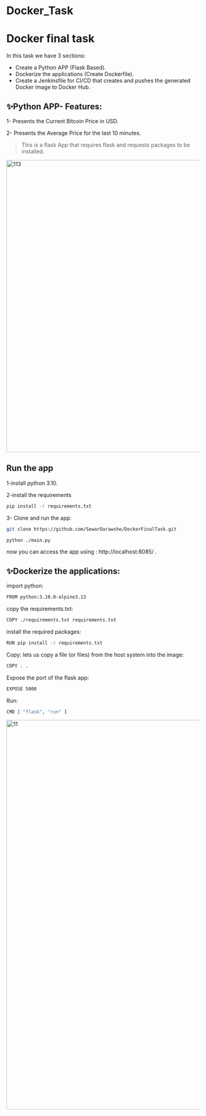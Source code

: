 # Docker_Task
# Docker final task
In this task we have 3 sections:
-  Create a Python APP (Flask Based).
-  Dockerize the applications (Create Dockerfile).
-  Create a Jenkinsfile for CI/CD that creates and pushes the generated Docker image to Docker Hub.


## ✨Python APP- Features:
1-  Presents the Current Bitcoin Price in USD.

2-  Presents the Average Price for the last 10 minutes.


>This is a flask App that requires flask and requests packages to be installed.


<img width="763" alt="113" src="https://user-images.githubusercontent.com/72957443/202928441-9d3651dc-4512-4fd5-ad2c-f45ffb4ab2b3.png">

## Run the app
1-install python 3.10. 

2-install the requirements 
```sh
pip install -r requirements.txt
```
3- Clone and run the app:

```sh
git clone https://github.com/SewarDarawshe/DockerFinalTask.git

python ./main.py
```

now you can access the app using : http://localhost:8085/  .





## ✨Dockerize the applications:
 import python: 
```sh
FROM python:3.10.0-alpine3.13
```
 copy the requirements.txt: 
```sh
COPY ./requirements.txt requirements.txt
```
install the required packages:
```sh
RUN pip install -r requirements.txt
```
 Copy: lets us copy a file (or files) from the host system into the image: 
```sh
COPY . .
```
 Expose the port of the flask app: 
```sh
EXPOSE 5000
```
 Run: 
```sh
CMD [ "flask", "run" ]
```
<img width="1017" alt="11" src="https://user-images.githubusercontent.com/72957443/202928319-0c89f2ff-04e9-49ad-b993-792d6a39c11a.png">
